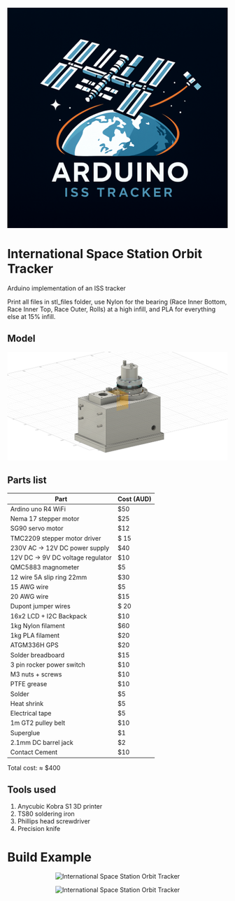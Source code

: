 <p align="center">
  <img src="https://raw.githubusercontent.com/svnty/ISS-arduino-tracker/refs/heads/main/images/logo.png?raw=true" alt="International Space Station Orbit Tracker"/>
</p>

# International Space Station Orbit Tracker

Arduino implementation of an ISS tracker

Print all files in stl_files folder, use Nylon for the bearing (Race Inner Bottom, Race Inner Top, Race Outer, Rolls) at a high infill, and PLA for everything else at 15% infill.

## Model

<p align="center">
  <img src="https://raw.githubusercontent.com/svnty/ISS-arduino-tracker/refs/heads/main/images/ISS-arduino-tracker.png?raw=true" alt="International Space Station Orbit Tracker"/>
</p>

## Parts list

| Part | Cost (AUD) |
|--|--|
| Ardino uno R4 WiFi | $50 |
| Nema 17 stepper motor | $25 |
| SG90 servo motor | $12 |
| TMC2209 stepper motor driver | $ 15 |
| 230V AC -> 12V DC power supply | $40 |
| 12V DC -> 9V DC voltage regulator | $10 |
| QMC5883 magnometer | $5 |
| 12 wire 5A slip ring 22mm | $30 |
| 15 AWG wire | $5 |
| 20 AWG wire | $15 |
| Dupont jumper wires | $ 20 |
| 16x2 LCD + I2C Backpack | $10 |
| 1kg Nylon filament | $60 |
| 1kg PLA filament | $20 |
| ATGM336H GPS | $20 |
| Solder breadboard | $15 |
| 3 pin rocker power switch | $10 |
| M3 nuts + screws | $10 |
| PTFE grease | $10 |
| Solder | $5 |
| Heat shrink | $5 |
| Electrical tape | $5 |
| 1m GT2 pulley belt | $10 |
| Superglue | $1 |
| 2.1mm DC barrel jack | $2 |
| Contact Cement | $10 |

Total cost: ≈ $400

## Tools used

1. Anycubic Kobra S1 3D printer
2. TS80 soldering iron
3. Phillips head screwdriver
4. Precision knife

# Build Example

<p align="center">
  <img src="https://raw.githubusercontent.com/svnty/ISS-arduino-tracker/refs/heads/main/images/img1.png?raw=true" alt="International Space Station Orbit Tracker"/>
</p>

<p align="center">
  <img src="https://raw.githubusercontent.com/svnty/ISS-arduino-tracker/refs/heads/main/images/img2.png?raw=true" alt="International Space Station Orbit Tracker"/>
</p>